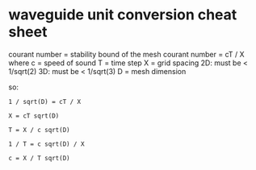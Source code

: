 waveguide unit conversion cheat sheet
=====================================

courant number = stability bound of the mesh
courant number = cT / X
    where
        c = speed of sound
        T = time step
        X = grid spacing
    2D: must be < 1/sqrt(2)
    3D: must be < 1/sqrt(3)
        D = mesh dimension

so:

    1 / sqrt(D) = cT / X

    X = cT sqrt(D)

    T = X / c sqrt(D)

    1 / T = c sqrt(D) / X

    c = X / T sqrt(D)
